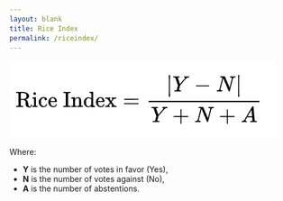 ```yaml
---
layout: blank
title: Rice Index
permalink: /riceindex/
---
```


![Rice Index](../images/rice_index.png)

Where:
* **Y** is the number of votes in favor (Yes),
* **N** is the number of votes against (No),
* **A** is the number of abstentions.


